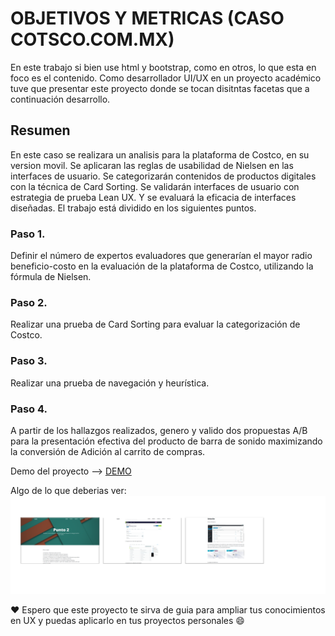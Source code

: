 # OBJETIVOS Y METRICAS (CASO COTSCO.COM.MX)

En este trabajo si bien use html y bootstrap, como en otros, lo que esta en foco es el contenido. Como desarrollador UI/UX en un proyecto académico tuve que presentar este proyecto donde se tocan disitntas facetas que a continuación desarrollo.

## Resumen

En este caso se realizara un analisis para la plataforma de Costco, en su version movil. Se aplicaran las reglas de usabilidad de Nielsen en las interfaces de usuario. Se categorizarán contenidos de productos digitales con la técnica de Card Sorting. Se validarán interfaces de usuario con estrategia de prueba Lean UX. Y se evaluará la eficacia de interfaces diseñadas. El trabajo está dividido en los siguientes puntos.

### Paso 1.

Definir el número de expertos evaluadores que generarían el mayor radio beneficio-costo en la evaluación de la plataforma de Costco, utilizando la fórmula de Nielsen.

### Paso 2.

Realizar una prueba de Card Sorting para evaluar la categorización de Costco.

### Paso 3.

Realizar una prueba de navegación y heurística.

### Paso 4.

A partir de los hallazgos realizados, genero y valido dos propuestas A/B para la presentación efectiva del producto de barra de sonido maximizando la conversión de Adición al carrito de compras.

Demo del proyecto --> [DEMO](https://ciroribba.github.io/objetivos_metricas/)

Algo de lo que deberias ver: ![web](https://github.com/ciroribba/objetivos_metricas/blob/main/img/demoObjetivos.png?raw=true "web")

❤ Espero que este proyecto te sirva de guia para ampliar tus conocimientos en UX y puedas aplicarlo en tus proyectos personales 😄
